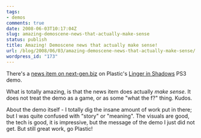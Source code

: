 ```yaml
---
tags:
- demos
comments: true
date: 2008-06-03T10:17:04Z
slug: amazing-demoscene-news-that-actually-make-sense
status: publish
title: Amazing! Demoscene news that actually make sense!
url: /blog/2008/06/03/amazing-demoscene-news-that-actually-make-sense/
wordpress_id: "173"
---
```


There's a [news item on next-gen.biz](http://www.next-gen.biz/index.php?option=com_content&task=view&id=10570&Itemid=2) on Plastic's [Linger in Shadows](http://pouet.net/prod.php?which=50170) PS3 demo.

What is totally amazing, is that the news item does actually _make sense_. It does not treat the demo as a game, or as some "what the f?" thing. Kudos.

About the demo itself - I totally dig the insane amount of work put in there; but I was quite confused with "story" or "meaning". The visuals are good, the tech is good, it is impressive, but the message of the demo I just did not get. But still great work, go Plastic!
